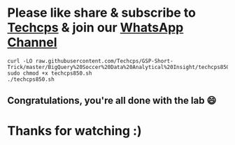 

# Please like share & subscribe to [Techcps](https://youtu.be/py5vzU3pqi0) & join our [WhatsApp Channel](https://whatsapp.com/channel/0029Va9nne147XeIFkXYv71A)


```
curl -LO raw.githubusercontent.com/Techcps/GSP-Short-Trick/master/BigQuery%20Soccer%20Data%20Analytical%20Insight/techcps850.sh
sudo chmod +x techcps850.sh
./techcps850.sh
```
## Congratulations, you're all done with the lab 😄

# Thanks for watching :)
